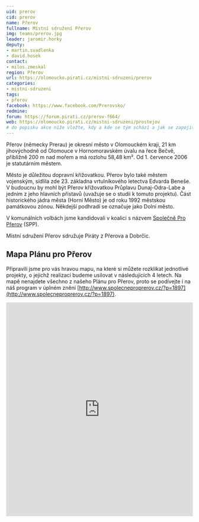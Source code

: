 ```yaml
---
uid: prerov
cid: prerov
name: Přerov
fullname: Místní sdružení Přerov
img: teams/prerov.jpg
leader: jaromir.horky
deputy:
- martin.svadlenka
- david.hosek
contact:
- milos.zmeskal
region: Přerov
url: https://olomoucko.pirati.cz/mistni-sdruzeni/prerov
categories:
- mistni-sdruzeni
tags:
- přerov
facebook: https://www.facebook.com/Prerovsko/
redmine:
forum: https://forum.pirati.cz/prerov-f664/
web: https://olomoucko.pirati.cz/mistni-sdruzeni/prostejov
# do popisku akce níže vložte, kdy a kde se tým schází a jak se zapojit
---
```

Přerov (německy Prerau) je okresní město v Olomouckém kraji, 21 km jihovýchodně od Olomouce v Hornomoravském úvalu na řece Bečvě, přibližně 200 m nad mořem a má rozlohu 58,48 km². Od 1. července 2006 je statutárním městem.

Město je důležitou dopravní křižovatkou. Přerov bylo také městem vojenským, sídlila zde 23. základna vrtulníkového letectva Edvarda Beneše. V budoucnu by mohl být Přerov křižovatkou Průplavu Dunaj-Odra-Labe a jedním z jeho hlavních přístavů (uvažuje se o studii k tomuto projektu). Část historického jádra města (Horní Město) je od roku 1992 městskou památkovou zónou. Někdejší podhradí se označuje jako Dolní město.

V komunálních volbách jsme kandidovali v koalici s názvem [Společně Pro Přerov](http://www.spolecneproprerov.cz/) (SPP).

Místní sdružení Přerov sdružuje Piráty z Přerova a Dobrčic. 

## Mapa Plánu pro Přerov

Připravili jsme pro vás hravou mapu, na které si můžete rozklikat jednotlivé projekty, o jejichž realizaci budeme usilovat v následujících 4 letech. Na mapě nenajdete všechno z našeho Plánu pro Přerov, proto se podívejte i na náš program v úplném znění [http://www.spolecneproprerov.cz/?p=1897](http://www.spolecneproprerov.cz/?p=1897).

<iframe width="100%" height="576" src="https://maphub.net/embed/38160?panel=1" frameborder="0"></iframe>